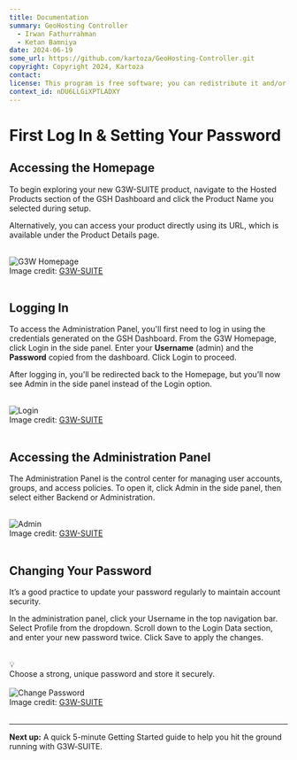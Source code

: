 ```yaml
---
title: Documentation
summary: GeoHosting Controller
  - Irwan Fathurrahman
  - Ketan Bamniya
date: 2024-06-19
some_url: https://github.com/kartoza/GeoHosting-Controller.git
copyright: Copyright 2024, Kartoza
contact:
license: This program is free software; you can redistribute it and/or modify it under the terms of the GNU Affero General Public License as published by the Free Software Foundation; either version 3 of the License, or (at your option) any later version.
context_id: nDU6LLGiXPTLADXY
---
```


# First Log In & Setting Your Password

## Accessing the Homepage

To begin exploring your new G3W-SUITE product, navigate to the <span class="ui-page-label">Hosted Products</span> section of the GSH Dashboard and click the <span class="ui-generic-label">Product Name</span> you selected during setup.

Alternatively, you can access your product directly using its URL, which is available under the <span class="ui-page-label">Product Details</span> page.

<br>

<div class="image-with-caption">
  <img src="../../img/g3w-img-5-1.png" alt="G3W Homepage">
  <div class="caption">
    Image credit: <a href="https://g3wsuite.it/en/g3w-suite-publish-qgis-projects/" target="_blank">G3W-SUITE</a>
  </div>
</div>

<br>

## Logging In

To access the Administration Panel, you'll first need to log in using the credentials generated on the GSH Dashboard. From the G3W Homepage, click <span class="ui-page-label">Login</span> in the side panel. Enter your **Username** (<span class="ui-filename">admin</span>) and the **Password** copied from the dashboard. Click <span class="ui-generic-label">Login</span> to proceed.

After logging in, you'll be redirected back to the <span class="ui-page-label">Homepage</span>, but you’ll now see <span class="ui-page-label">Admin</span> in the side panel instead of the Login option.

<br>

<div class="image-with-caption">
  <img src="../../img/g3w-img-5-2.png" alt="Login">
  <div class="caption">
    Image credit: <a href="https://g3wsuite.it/en/g3w-suite-publish-qgis-projects/" target="_blank">G3W-SUITE</a>
  </div>
</div>

<br>

## Accessing the Administration Panel

The Administration Panel is the control center for managing user accounts, groups, and access policies. To open it, click <span class="ui-page-label">Admin</span> in the side panel, then select either <span class="ui-generic-label">Backend</span> or <span class="ui-generic-label">Administration</span>.

<br>

<div class="image-with-caption">
  <img src="../../img/g3w-img-5-3.png" alt="Admin">
  <div class="caption">
    Image credit: <a href="https://g3wsuite.it/en/g3w-suite-publish-qgis-projects/" target="_blank">G3W-SUITE</a>
  </div>
</div>

<br>

## Changing Your Password

It’s a good practice to update your password regularly to maintain account security.

In the administration panel, click your <span class="ui-generic-label">Username</span> in the top navigation bar. Select <span class="ui-generic-label">Profile</span> from the dropdown. Scroll down to the <span class="ui-page-label">Login Data</span> section, and enter your new password twice. Click <span class="ui-generic-label">Save</span> to apply the changes.

<br>

<div class="alert alert-hint">
  <div class="alert-icon">💡</div>
  <div class="alert-text">
    Choose a strong, unique password and store it securely.
  </div>
</div>

<br>

<div class="image-with-caption">
  <img src="../../img/g3w-img-5-4.png" alt="Change Password">
  <div class="caption">
    Image credit: <a href="https://g3wsuite.it/en/g3w-suite-publish-qgis-projects/" target="_blank">G3W-SUITE</a>
  </div>
</div>

<br>

---

**Next up:** A quick 5-minute Getting Started guide to help you hit the ground running with G3W‑SUITE.

<br>
